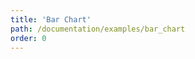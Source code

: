 ```yaml
---
title: 'Bar Chart'
path: /documentation/examples/bar_chart
order: 0
---
```


<view-source name="BarChart" component="BarChart"></view-source>
